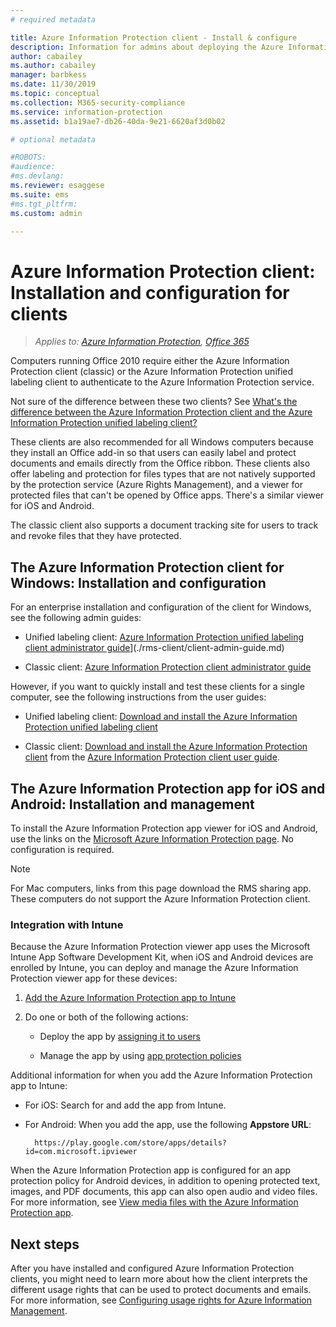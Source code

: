 ```yaml
---
# required metadata

title: Azure Information Protection client - Install & configure
description: Information for admins about deploying the Azure Information Protection clients on Windows computers and mobile devices.
author: cabailey
ms.author: cabailey
manager: barbkess
ms.date: 11/30/2019
ms.topic: conceptual
ms.collection: M365-security-compliance
ms.service: information-protection
ms.assetid: b1a19ae7-db26-40da-9e21-6620af3d0b02

# optional metadata

#ROBOTS:
#audience:
#ms.devlang:
ms.reviewer: esaggese
ms.suite: ems
#ms.tgt_pltfrm:
ms.custom: admin

---
```


# Azure Information Protection client: Installation and configuration for clients

>*Applies to: [Azure Information Protection](https://azure.microsoft.com/pricing/details/information-protection), [Office 365](https://download.microsoft.com/download/E/C/F/ECF42E71-4EC0-48FF-AA00-577AC14D5B5C/Azure_Information_Protection_licensing_datasheet_EN-US.pdf)*

Computers running Office 2010 require either the Azure Information Protection client (classic) or the Azure Information Protection unified labeling client to authenticate to the Azure Information Protection service.

Not sure of the difference between these two clients?  See [What's the difference between the Azure Information Protection client and the Azure Information Protection unified labeling client?](faqs.md#whats-the-difference-between-azure-information-protection-and-microsoft-information-protection)

These clients are also recommended for all Windows computers because they install an Office add-in so that users can easily label and protect documents and emails directly from the Office ribbon. These clients also offer labeling and protection for files types that are not natively supported by the protection service (Azure Rights Management), and a viewer for protected files that can't be opened by Office apps. There's a similar viewer for iOS and Android.

The classic client also supports a document tracking site for users to track and revoke files that they have protected.

## The Azure Information Protection client for Windows: Installation and configuration

For an enterprise installation and configuration of the client for Windows, see the following admin guides:

- Unified labeling client: [Azure Information Protection unified labeling client administrator guide](./rms-client/clientv2-admin-guide.md)](./rms-client/client-admin-guide.md)

- Classic client: [Azure Information Protection client administrator guide](./rms-client/client-admin-guide.md)

However, if you want to quickly install and test these clients for a single computer, see the following instructions from the user guides:

- Unified labeling client: [Download and install the Azure Information Protection unified labeling client](./rms-client/install-unifiedlabelingclient-app.md)

- Classic client: [Download and install the Azure Information Protection client](./rms-client/install-client-app.md) from the [Azure Information Protection client user guide](./rms-client/client-user-guide.md).

## The Azure Information Protection app for iOS and Android: Installation and management

To install the Azure Information Protection app viewer for iOS and Android, use the links on the [Microsoft Azure Information Protection page](https://go.microsoft.com/fwlink/?LinkId=303970). No configuration is required.

> [!NOTE]
> For Mac computers, links from this page download the RMS sharing app. These computers do not support the Azure Information Protection client.

### Integration with Intune

Because the Azure Information Protection viewer app uses the Microsoft Intune App Software Development Kit, when iOS and Android devices are enrolled by Intune, you can deploy and manage the Azure Information Protection viewer app for these devices:

1. [Add the Azure Information Protection app to Intune](/intune/apps-add) 

2. Do one or both of the following actions:
    
    - Deploy the app by [assigning it to users](/intune/apps-deploy)
    
    - Manage the app by using [app protection policies](/intune/app-protection-policies)

Additional information for when you add the Azure Information Protection app to Intune:

- For iOS: Search for and add the app from Intune.

- For Android: When you add the app, use the following **Appstore URL**:
        
        https://play.google.com/store/apps/details?id=com.microsoft.ipviewer

When the Azure Information Protection app is configured for an app protection policy for Android devices, in addition to opening protected text, images, and PDF documents, this app can also open audio and video files. For more information, see [View media files with the Azure Information Protection app](/intune/end-user-mam-apps-android#view-media-files-with-the-azure-information-protection-app).

## Next steps

After you have installed and configured Azure Information Protection clients, you might need to learn more about how the client interprets the different usage rights that can be used to protect documents and emails. For more information, see [Configuring usage rights for Azure Information Management](configure-usage-rights.md).

